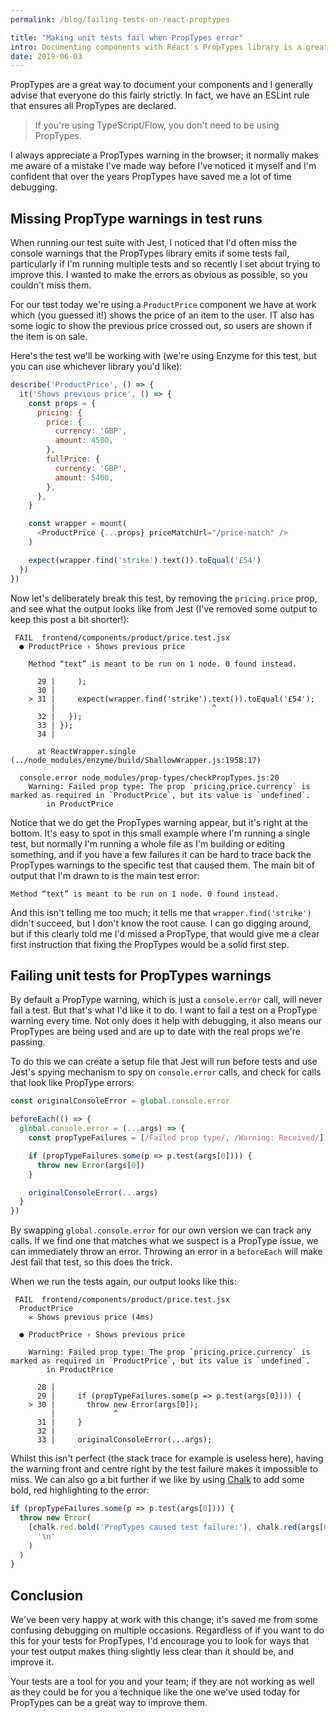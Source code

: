 ```yaml
---
permalink: /blog/failing-tests-on-react-proptypes

title: "Making unit tests fail when PropTypes error"
intro: Documenting components with React's PropTypes library is a great way to be notified when you've forgotten to pass a certain prop. Today we're going to see how we can leverage these to make our tests fail when our PropTypes are incorrect.
date: 2019-06-03
---
```


PropTypes are a great way to document your components and I generally advise
that everyone do this fairly strictly. In fact, we have an ESLint rule that
ensures all PropTypes are declared.

> If you're using TypeScript/Flow, you don't need to be using PropTypes.

I always appreciate a PropTypes warning in the browser; it normally makes me
aware of a mistake I've made way before I've noticed it myself and I'm confident
that over the years PropTypes have saved me a lot of time debugging.

## Missing PropType warnings in test runs

When running our test suite with Jest, I noticed that I'd often miss the console
warnings that the PropTypes library emits if some tests fail, particularly if
I'm running multiple tests and so recently I set about trying to improve this. I
wanted to make the errors as obvious as possible, so you couldn't miss them.

For our test today we're using a `ProductPrice` component we have at work which
(you guessed it!) shows the price of an item to the user. IT also has some logic
to show the previous price crossed out, so users are shown if the item is on
sale.

Here's the test we'll be working with (we're using Enzyme for this test, but you
can use whichever library you'd like):

```js
describe('ProductPrice', () => {
  it('Shows previous price', () => {
    const props = {
      pricing: {
        price: {
          currency: 'GBP',
          amount: 4500,
        },
        fullPrice: {
          currency: 'GBP',
          amount: 5400,
        },
      },
    }

    const wrapper = mount(
      <ProductPrice {...props} priceMatchUrl="/price-match" />
    )

    expect(wrapper.find('strike').text()).toEqual('£54')
  })
})
```

Now let's deliberately break this test, by removing the `pricing.price` prop,
and see what the output looks like from Jest (I've removed some output to keep
this post a bit shorter!):

```
 FAIL  frontend/components/product/price.test.jsx
  ● ProductPrice › Shows previous price

    Method “text” is meant to be run on 1 node. 0 found instead.

      29 |     );
      30 |
    > 31 |     expect(wrapper.find('strike').text()).toEqual('£54');
         |                                   ^
      32 |   });
      33 | });
      34 |

      at ReactWrapper.single (../node_modules/enzyme/build/ShallowWrapper.js:1958:17)

  console.error node_modules/prop-types/checkPropTypes.js:20
    Warning: Failed prop type: The prop `pricing.price.currency` is marked as required in `ProductPrice`, but its value is `undefined`.
        in ProductPrice
```

Notice that we do get the PropTypes warning appear, but it's right at the
bottom. It's easy to spot in this small example where I'm running a single test,
but normally I'm running a whole file as I'm building or editing something, and
if you have a few failures it can be hard to trace back the PropTypes warnings
to the specific test that caused them. The main bit of output that I'm drawn to
is the main test error:

```
Method “text” is meant to be run on 1 node. 0 found instead.
```

And this isn't telling me too much; it tells me that `wrapper.find('strike')`
didn't succeed, but I don't know the root cause. I can go digging around, but if
this clearly told me I'd missed a PropType, that would give me a clear first
instruction that fixing the PropTypes would be a solid first step.

## Failing unit tests for PropTypes warnings

By default a PropType warning, which is just a `console.error` call, will never
fail a test. But that's what I'd like it to do. I want to fail a test on a
PropType warning every time. Not only does it help with debugging, it also means
our PropTypes are being used and are up to date with the real props we're
passing.

To do this we can create a setup file that Jest will run before tests and use
Jest's spying mechanism to spy on `console.error` calls, and check for calls
that look like PropType errors:

```js
const originalConsoleError = global.console.error

beforeEach(() => {
  global.console.error = (...args) => {
    const propTypeFailures = [/Failed prop type/, /Warning: Received/]

    if (propTypeFailures.some(p => p.test(args[0]))) {
      throw new Error(args[0])
    }

    originalConsoleError(...args)
  }
})
```

By swapping `global.console.error` for our own version we can track any calls.
If we find one that matches what we suspect is a PropType issue, we can
immediately throw an error. Throwing an error in a `beforeEach` will make Jest
fail that test, so this does the trick.

When we run the tests again, our output looks like this:

```
 FAIL  frontend/components/product/price.test.jsx
  ProductPrice
    ✕ Shows previous price (4ms)

  ● ProductPrice › Shows previous price

    Warning: Failed prop type: The prop `pricing.price.currency` is marked as required in `ProductPrice`, but its value is `undefined`.
        in ProductPrice

      28 |
      29 |     if (propTypeFailures.some(p => p.test(args[0]))) {
    > 30 |       throw new Error(args[0]);
         |             ^
      31 |     }
      32 |
      33 |     originalConsoleError(...args);
```

Whilst this isn't perfect (the stack trace for example is useless here), having
the warning front and centre right by the test failure makes it impossible to
miss. We can also go a bit further if we like by using
[Chalk](https://www.npmjs.com/package/chalk) to add some bold, red highlighting
to the error:

```js
if (propTypeFailures.some(p => p.test(args[0]))) {
  throw new Error(
    [chalk.red.bold('PropTypes caused test failure:'), chalk.red(args[0])].join(
      '\n'
    )
  )
}
```

## Conclusion

We've been very happy at work with this change; it's saved me from some
confusing debugging on multiple occasions. Regardless of if you want to do this
for your tests for PropTypes, I'd encourage you to look for ways that your test
output makes thing slightly less clear than it should be, and improve it.

Your tests are a tool for you and your team; if they are not working as well as
they could be for you a technique like the one we've used today for PropTypes
can be a great way to improve them.
